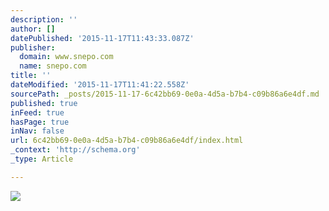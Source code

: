```yaml
---
description: ''
author: []
datePublished: '2015-11-17T11:43:33.087Z'
publisher:
  domain: www.snepo.com
  name: snepo.com
title: ''
dateModified: '2015-11-17T11:41:22.558Z'
sourcePath: _posts/2015-11-17-6c42bb69-0e0a-4d5a-b7b4-c09b86a6e4df.md
published: true
inFeed: true
hasPage: true
inNav: false
url: 6c42bb69-0e0a-4d5a-b7b4-c09b86a6e4df/index.html
_context: 'http://schema.org'
_type: Article

---
```

![](http://s3.amazonaws.com/snepo-website-rails-production/pictures/files/000/000/513/original/albany-1.png?1426565249)